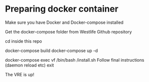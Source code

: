 # Preparing docker container

Make sure you have Docker and Docker-compose installed

Get the docker-compose folder from Westlife Github repository

cd inside this repo

docker-compose build
docker-compose up -d

docker-compose exec vf /bin/bash
/install.sh
Follow final instructions (daemon reload etc)
exit

The VRE is up!

